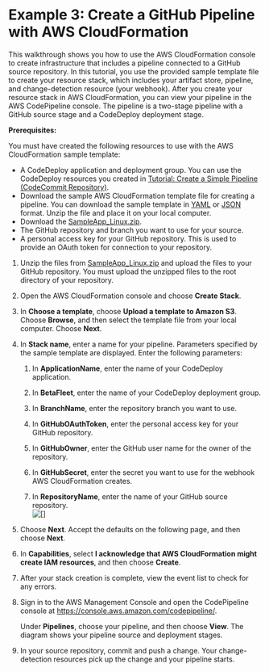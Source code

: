 # Example 3: Create a GitHub Pipeline with AWS CloudFormation<a name="tutorials-cloudformation-github"></a>

This walkthrough shows you how to use the AWS CloudFormation console to create infrastructure that includes a pipeline connected to a GitHub source repository\. In this tutorial, you use the provided sample template file to create your resource stack, which includes your artifact store, pipeline, and change\-detection resource \(your webhook\)\. After you create your resource stack in AWS CloudFormation, you can view your pipeline in the AWS CodePipeline console\. The pipeline is a two\-stage pipeline with a GitHub source stage and a CodeDeploy deployment stage\.

**Prerequisites:**

You must have created the following resources to use with the AWS CloudFormation sample template:
+ A CodeDeploy application and deployment group\. You can use the CodeDeploy resources you created in [Tutorial: Create a Simple Pipeline \(CodeCommit Repository\)](tutorials-simple-codecommit.md)\.
+ Download the sample AWS CloudFormation template file for creating a pipeline\. You can download the sample template in [YAML](samples/codepipeline-github-events-yaml.zip) or [JSON](samples/codepipeline-github-events-json.zip) format\. Unzip the file and place it on your local computer\.
+ Download the [SampleApp\_Linux\.zip](samples/SampleApp_Linux.zip)\.
+ The GitHub repository and branch you want to use for your source\.
+ A personal access key for your GitHub repository\. This is used to provide an OAuth token for connection to your repository\.

1. Unzip the files from [SampleApp\_Linux\.zip](https://s3.amazonaws.com/aws-codedeploy-us-east-1/samples/latest/SampleApp_Linux.zip) and upload the files to your GitHub repository\. You must upload the unzipped files to the root directory of your repository\.

1. Open the AWS CloudFormation console and choose **Create Stack**\.

1. In **Choose a template**, choose **Upload a template to Amazon S3**\. Choose **Browse**, and then select the template file from your local computer\. Choose **Next**\.

1. In **Stack name**, enter a name for your pipeline\. Parameters specified by the sample template are displayed\. Enter the following parameters: 

   1. In **ApplicationName**, enter the name of your CodeDeploy application\.

   1. In **BetaFleet**, enter the name of your CodeDeploy deployment group\.

   1. In **BranchName**, enter the repository branch you want to use\.

   1. In **GitHubOAuthToken**, enter the personal access key for your GitHub repository\.

   1. In **GitHubOwner**, enter the GitHub user name for the owner of the repository\.

   1. In **GitHubSecret**, enter the secret you want to use for the webhook AWS CloudFormation creates\.

   1. In **RepositoryName**, enter the name of your GitHub source repository\.  
![\[\]](http://docs.aws.amazon.com/codepipeline/latest/userguide/images/create-stack-github-pipeline.png)

1. Choose **Next**\. Accept the defaults on the following page, and then choose **Next**\.

1. In **Capabilities**, select **I acknowledge that AWS CloudFormation might create IAM resources**, and then choose **Create**\.

1. After your stack creation is complete, view the event list to check for any errors\.

1. Sign in to the AWS Management Console and open the CodePipeline console at [https://console\.aws\.amazon\.com/codepipeline/](https://console.aws.amazon.com/codepipeline/)\.

   Under **Pipelines**, choose your pipeline, and then choose **View**\. The diagram shows your pipeline source and deployment stages\.

1. In your source repository, commit and push a change\. Your change\-detection resources pick up the change and your pipeline starts\.